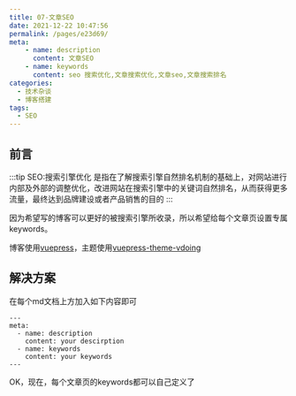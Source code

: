 ```yaml
---
title: 07-文章SEO
date: 2021-12-22 10:47:56
permalink: /pages/e23d69/
meta:
    - name: description
      content: 文章SEO
    - name: keywords
      content: seo 搜索优化,文章搜索优化,文章seo,文章搜索排名
categories:
  - 技术杂谈
  - 博客搭建
tags:
  - SEO
---
```

## 前言
:::tip SEO:搜索引擎优化
是指在了解搜索引擎自然排名机制的基础上，对网站进行内部及外部的调整优化，改进网站在搜索引擎中的关键词自然排名，从而获得更多流量，最终达到品牌建设或者产品销售的目的
:::

<!-- more -->

因为希望写的博客可以更好的被搜索引擎所收录，所以希望给每个文章页设置专属keywords。

博客使用[vuepress](https://vuepress.vuejs.org/zh/)，主题使用[vuepress-theme-vdoing](https://doc.xugaoyi.com/)
## 解决方案


在每个md文档上方加入如下内容即可


```
---
meta:
  - name: description
    content: your descirption
  - name: keywords
    content: your keywords
---
```


OK，现在，每个文章页的keywords都可以自己定义了
